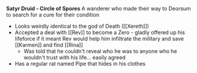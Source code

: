 **Satyr Druid - Circle of Spores**
A wanderer who made their way to Deorsum to search for a cure for their condition

- Looks weirdly identical to the god of Death ([[Xereth]])
- Accepted a deal with [[Rev]] to become a Zero - gladly offered up his lifeforce if it meant Rev would help him infiltrate the military and save [[Karmen]] and find [[Rina]]
	- Was told that he couldn't reveal who he was to anyone who he wouldn't trust with his life... easily agreed
- Has a regular rat named Pipe that hides in his clothes
